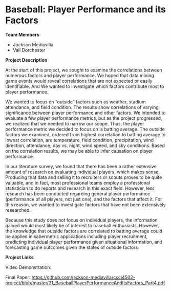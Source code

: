 # Baseball: Player Performance and its Factors

**Team Members**
* Jackson Mediavilla
* Vail Dorchester

**Project Description**

At the start of this project, we sought to examine the correlations between numerous factors and player performance. We hoped that data mining game events would reveal correlations that are not expected or easily identifiable. And We wanted to investigate which factors contribute most to player performance.

We wanted to focus on “outside” factors such as weather, stadium attendance, and field condition. The results show correlations of varying significance between player performance and other factors. We intended to evaluate a few player performance metrics, but as the project progressed, we realized that we needed to narrow our scope. Thus, the player performance metric we decided to focus on is batting average. The outside factors we examined, ordered from highest correlation to batting average to lowest correlation, are temperature, field condition, precipitation, wind direction, attendance, day vs. night, wind speed, and sky conditions. Based on the correlation results, we may be able to infer causation on player performance. 

In our literature survey, we found that there has been a rather extensive amount of research on evaluating individual players, which makes sense. Producing that data and selling it to recruiters or scouts proves to be quite valuable, and in fact, most professional teams employ a professional statistician to do reports and research in this exact field. However, less research has been conducted regarding general player performance (performance of all players, not just one), and the factors that affect it. For this reason, we wanted to investigate factors that have not been extensively researched. 

Because this study does not focus on individual players, the information gained would most likely be of interest to baseball enthusiasts. However, the knowledge that outside factors are correlated to batting average could be applied in sabermetric applications including player recruitment, predicting individual player performance given situational information, and forecasting game outcomes given the states of outside factors.

**Project Links**

Video Demonstration:

Final Paper: https://github.com/jackson-mediavilla/csci4502-project/blob/master/31_BaseballPlayerPerformanceAndItsFactors_Part4.pdf
